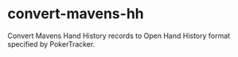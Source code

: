 # convert-mavens-hh
Convert Mavens Hand History records to Open Hand History format specified by PokerTracker.
